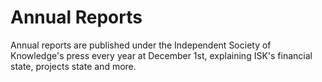 # Annual Reports

Annual reports are published under the Independent Society of Knowledge's press every year at December 1st, explaining ISK's financial state, projects state and more.